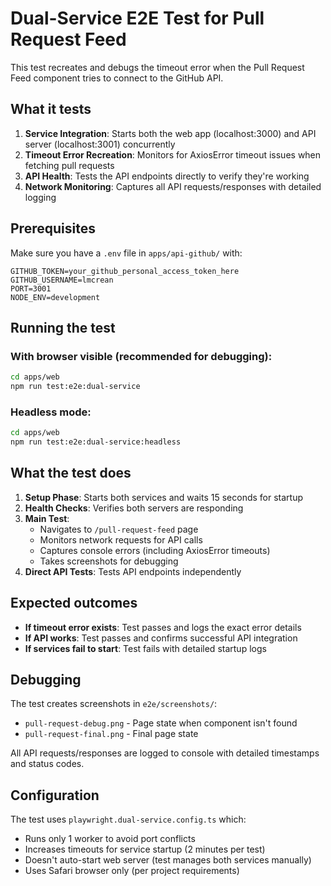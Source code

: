 # Dual-Service E2E Test for Pull Request Feed

This test recreates and debugs the timeout error when the Pull Request Feed component tries to connect to the GitHub API.

## What it tests

1. **Service Integration**: Starts both the web app (localhost:3000) and API server (localhost:3001) concurrently
2. **Timeout Error Recreation**: Monitors for AxiosError timeout issues when fetching pull requests  
3. **API Health**: Tests the API endpoints directly to verify they're working
4. **Network Monitoring**: Captures all API requests/responses with detailed logging

## Prerequisites

Make sure you have a `.env` file in `apps/api-github/` with:
```
GITHUB_TOKEN=your_github_personal_access_token_here
GITHUB_USERNAME=lmcrean
PORT=3001
NODE_ENV=development
```

## Running the test

### With browser visible (recommended for debugging):
```bash
cd apps/web
npm run test:e2e:dual-service
```

### Headless mode:
```bash
cd apps/web  
npm run test:e2e:dual-service:headless
```

## What the test does

1. **Setup Phase**: Starts both services and waits 15 seconds for startup
2. **Health Checks**: Verifies both servers are responding
3. **Main Test**: 
   - Navigates to `/pull-request-feed` page
   - Monitors network requests for API calls
   - Captures console errors (including AxiosError timeouts)
   - Takes screenshots for debugging
4. **Direct API Tests**: Tests API endpoints independently

## Expected outcomes

- **If timeout error exists**: Test passes and logs the exact error details
- **If API works**: Test passes and confirms successful API integration  
- **If services fail to start**: Test fails with detailed startup logs

## Debugging

The test creates screenshots in `e2e/screenshots/`:
- `pull-request-debug.png` - Page state when component isn't found
- `pull-request-final.png` - Final page state

All API requests/responses are logged to console with detailed timestamps and status codes.

## Configuration

The test uses `playwright.dual-service.config.ts` which:
- Runs only 1 worker to avoid port conflicts
- Increases timeouts for service startup (2 minutes per test)  
- Doesn't auto-start web server (test manages both services manually)
- Uses Safari browser only (per project requirements) 